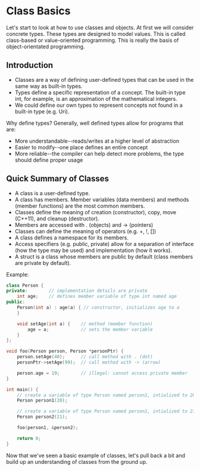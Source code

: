 # Class Basics

Let's start to look at how to use classes and objects.  At first we will consider concrete types.  These types are designed to model values.  This is called class-based or value-oriented programming.  This is really the basis of object-orientated programming.

## Introduction

- Classes are a way of defining user-defined types that can be used in the same way as built-in types.
- Types define a specific representation of a concept.  The built-in type int, for example, is an approximation of the mathematical integers.
- We could define our own types to represent concepts not found in a built-in type (e.g. Uri).

Why define types?  Generally, well defined types allow for programs that are:

- More understandable--reads/writes at a higher level of abstraction
- Easier to modify--one place defines an entire concept
- More reliable--the compiler can help detect more problems, the type should define proper usage

## Quick Summary of Classes

- A class is a user-defined type.
- A class has members.  Member variables (data members) and methods (member functions) are the most common members.
- Classes define the meaning of creation (constructor), copy, move (C++11), and cleanup (destructor).
- Members are accessed with . (objects) and -> (pointers)
- Classes can define the meaning of operators (e.g. +, !, [])
- A class defines a namespace for its members.
- Access specifiers (e.g. public, private) allow for a separation of interface (how the type may be used) and implementation (how it works).
- A struct is a class whose members are public by default (class members are private by default).

Example:

```c++
class Person {
private:		// implementation details are private
	int age;	// defines member variable of type int named age
public:
	Person(int a) : age(a) { // constructor, initializes age to a
	}

	void setAge(int a) {	// method (member function)
		age = a;			// sets the member variable
	}
};

void foo(Person person, Person *personPtr) {
	person.setAge(40);		// call method with . (dot)
	personPtr->setAge(99);	// call method with -> (arrow)

	person.age = 19;		// illegal: cannot access private member
}

int main() {
	// create a variable of type Person named person1, intialized to 20
	Person person1(20);

	// create a variable of type Person named person1, intialized to 21
	Person person2(21);

	foo(person1, &person2);

	return 0;
}
```

Now that we've seen a basic example of classes, let's pull back a bit and build up an understanding of classes from the ground up.
